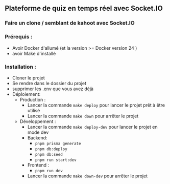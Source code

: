 ## Plateforme de quiz en temps réel avec Socket.IO

### Faire un clone / semblant de kahoot avec Socket.IO

### Prérequis :

- Avoir Docker d'allumé (et la version >= Docker version 24 )
- avoir Make d'installé

### Installation :

- Cloner le projet
- Se rendre dans le dossier du projet
- supprimer les .env que vous avez déjà
- Déploiement:
  - Production :
    - Lancer la commande `make deploy` pour lancer le projet prêt à être utilisé
    - Lancer la commande `make down` pour arrêter le projet
  - Développement :
    - Lancer la commande `make deploy-dev` pour lancer le projet en mode dev
    - Backend:
      - `pnpm prisma generate`
      - `pnpm db:deploy`
      - `pnpm db:seed`
      - `pnpm run start:dev`
    - Frontend :
      - `pnpm run dev`
    - Lancer la commande `make down-dev` pour arrêter le projet
